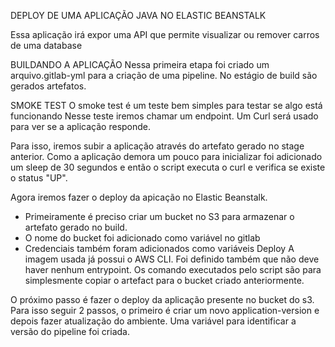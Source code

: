 DEPLOY DE UMA APLICAÇÃO JAVA NO ELASTIC BEANSTALK

Essa aplicação irá expor uma API que permite visualizar ou remover carros de uma database

BUILDANDO A APLICAÇÃO
Nessa primeira etapa foi criado um arquivo.gitlab-yml para a criação de uma pipeline. No estágio de build são gerados artefatos. 

SMOKE TEST
O smoke test é um teste bem simples para testar se algo está funcionando
Nesse teste iremos chamar um endpoint. Um Curl será usado para ver se a aplicação responde.

Para isso, iremos subir a aplicação através do artefato gerado no stage anterior. Como a aplicação demora um pouco para inicializar foi adicionado um sleep de 30 segundos e então o script executa o curl e verifica se existe o status "UP". 

Agora iremos fazer o deploy da apicação no Elastic Beanstalk.
- Primeiramente é preciso criar um bucket no S3 para armazenar o artefato gerado no build.
- O nome do bucket foi adicionado como variável no gitlab
- Credenciais também foram adicionados como variáveis
Deploy
A imagem usada já possui o AWS CLI. Foi definido também que não deve haver nenhum entrypoint. Os comando executados pelo script são para simplesmente copiar o artefact para o bucket criado anteriormente.

O próximo passo é fazer o deploy da aplicação presente no bucket do s3. Para isso seguir 2 passos, o primeiro é criar um novo application-version e depois fazer atualização do ambiente.
Uma variável para identificar a versão do pipeline foi criada.
